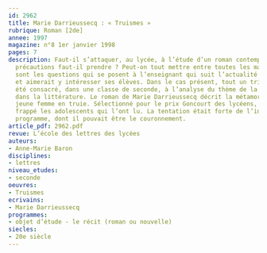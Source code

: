 ```yaml
---
id: 2962
title: Marie Darrieussecq : « Truismes »
rubrique: Roman [2de]
annee: 1997
magazine: n°8 1er janvier 1998
pages: 7
description: Faut-il s’attaquer, au lycée, à l’étude d’un roman contemporain ? Quelles
  précautions faut-il prendre ? Peut-on tout mettre entre toutes les mains ? Telles
  sont les questions qui se posent à l’enseignant qui suit l’actualité littéraire
  et aimerait y intéresser ses élèves. Dans le cas présent, tout un trimestre avait
  été consacré, dans une classe de seconde, à l’analyse du thème de la métamorphose
  dans la littérature. Le roman de Marie Darrieussecq décrit la métamorphose d’une
  jeune femme en truie. Sélectionné pour le prix Goncourt des lycéens, il a beaucoup
  frappé les adolescents qui l’ont lu. La tentation était forte de l’intégrer à ce
  programme, dont il pouvait être le couronnement.
article_pdf: 2962.pdf
revue: L’école des lettres des lycées
auteurs:
- Anne-Marie Baron
disciplines:
- lettres
niveau_etudes:
- seconde
oeuvres:
- Truismes
ecrivains:
- Marie Darrieussecq
programmes:
- objet d’étude - le récit (roman ou nouvelle)
siecles:
- 20e siècle
---
```

